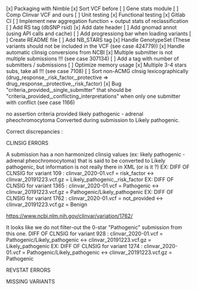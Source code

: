 [x] Packaging with Nimble
[x] Sort VCF before
[ ] Gene stats module
[ ] Comp Clinvar VCF and ours
[ ] Unit testing
[x] Functional testing
[x] Gitlab CI
[ ] Implement new aggregation function + output stats of reclassification
[ ] Add RS tag (dbSNP rsid)
[x] Add date header
[ ] Add gnomad annot (using API calls and cache)
[ ] Add progressiong bar when loading variants
[ ] Create README file
[ ] Add NB_STARS tag 
[x] Handle GenotypeSet (These variants should not be included in the VCF (see case 424779))
[x] Handle automatic clinsig conversions from NCBI
[x] Multiple submitter is not multiple submissions !!! (see case 307134)
[ ] Add a tag with number of submitters / submissions
[ ] Optimize memory usage
[x] Multiple 3-4 stars subs, take all !!! (see case 7108)
[ ] Sort non-ACMG clnsig lexicographically  (drug_response,_risk_factor,_protective =>  drug_response,_protective,_risk_factor) 
[x] Bug "criteria_provided,_single_submitter" that should be "criteria_provided,_conflicting_interpretations" when only one submitter with conflict (see case 1166)

<ClinicalSignificance>
      <ReviewStatus>no assertion criteria provided</ReviewStatus>
      <Description>likely pathogenic - adrenal pheochromocytoma</Description>
      <Comment Type="ConvertedByNCBI">Converted during submission to Likely pathogenic.</Comment>
    </ClinicalSignificance>

Correct discrepancies :

CLINSIG ERRORS 

A submission has a non harmonized clinsig values (ex: likely pathogenic - adrenal pheochromocytoma) that
is said to be converted to Likely pathogenic, but information is not really there in XML (or is it ?)
EX: DIFF OF CLNSIG for variant 109 : clinvar_2020-01.vcf = risk_factor <-> clinvar_20191223.vcf.gz = Likely_pathogenic,_risk_factor
EX: DIFF OF CLNSIG for variant 1365 : clinvar_2020-01.vcf = Pathogenic <-> clinvar_20191223.vcf.gz = Pathogenic/Likely_pathogenic
EX: DIFF OF CLNSIG for variant 1762 : clinvar_2020-01.vcf = not_provided <-> clinvar_20191223.vcf.gz = Benign

https://www.ncbi.nlm.nih.gov/clinvar/variation/1762/

It looks like we do not filter-out the 0-star "Pathogenic" submission from this one.
DIFF OF CLNSIG for variant 928 : clinvar_2020-01.vcf = Pathogenic/Likely_pathogenic <-> clinvar_20191223.vcf.gz = Likely_pathogenic
EX: DIFF OF CLNSIG for variant 1274 : clinvar_2020-01.vcf = Pathogenic/Likely_pathogenic <-> clinvar_20191223.vcf.gz = Pathogenic

REVSTAT ERRORS

MISSING VARIANTS
